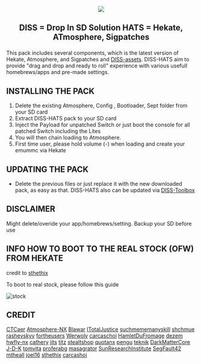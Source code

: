 <p align="center"><img src="https://user-images.githubusercontent.com/109448619/179499054-72a94ce3-8e43-4abb-bc7e-07b8ed8cd403.png"></p>

## <p align="center">DISS = Drop In SD Solution  HATS = Hekate, ATmosphere, Sigpatches</P>

This pack includes several components, which is the latest version of Hekate, Atmosphere, and Sigpatches and [DISS-assets](https://github.com/team-voidz/DISS-assets). DISS-HATS aim to provide "drag and drop and ready to roll" experience with various usefull homebrews/apps and pre-made settings.

## INSTALLING THE PACK

1. Delete the existing Atmosphere, Config , Bootloader, Sept folder from your SD card
2. Extract DISS-HATS pack to your SD card
3. Inject the Payload for unpatched Switch or just boot the console for all patched Switch including the Lites
4. You will then chain loading to Atmosphere.
5. First time user, please hold volume (-) when loading and create your emummc via Hekate


## UPDATING THE PACK

- Delete the previous files or just replace it with the new downloaded pack, as easy as that.
DISS-HATS also can be updated via [DISS-Toolbox](https://github.com/team-voidz/DISS-toolbox)


## DISCLAIMER
Might delete/overide your app/homebrews/setting. Backup your SD before use

## INFO HOW TO BOOT TO THE REAL STOCK (OFW) FROM HEKATE
credit to [sthethix](https://github.com/sthetix)

To boot to real stock, please follow this guide

![stock](https://github.com/sthetix/HATS/blob/main/stock.png)




## CREDIT

[CTCaer](https://github.com/CTCaer)
[Atmosphere-NX](https://github.com/Atmosphere-NX)
[Blawar](https://github.com/blawar)
[ITotalJustice](https://github.com/ITotalJustice)
[suchmememanyskill](https://github.com/suchmememanyskill)
[shchmue](https://github.com/shchmue)
[rashevskyv](https://github.com/rashevskyv)
[fortheusers](https://github.com/fortheusers)
[Werwolv](https://github.com/WerWolv)
[carcaschoi](https://github.com/carcaschoi)
[HamletDuFromage](https://github.com/HamletDuFromage)
[dezem](https://github.com/dezem)
[hwfly-nx](https://github.com/hwfly-nx)
[cathery](https://github.com/cathery)
[jits](https://jits.cc)
[titz](https://titz.cf)
[stealtshop](https://stealthshop.cf)
[quotanx](https://quotanx.in)
[pengu](https://pengu.us)
[teknik](https://teknik.app)
[DarkMatterCore](https://github.com/DarkMatterCore)
[J-D-K](https://github.com/J-D-K)
[tomvita](https://github.com/tomvita)
[proferabg](https://github.com/proferabg)
[masagrator](https://github.com/masagrator)
[SunResearchInstitute](https://github.com/SunResearchInstitute)
[SegFault42](https://github.com/SegFault42)
[mtheall](https://github.com/mtheall)
[joel16](https://github.com/joel16)
[sthethix](https://github.com/sthetix)
[carcashoi](https://github.com/carcaschoi)


